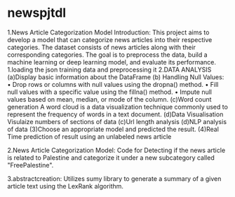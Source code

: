 # newspjtdl
1.News Article Categorization Model
Introduction:
This project aims to develop a model that can categorize news articles into their respective categories. 
The dataset consists of news articles along with their corresponding categories. 
The goal is to preprocess the data, build a machine learning or deep learning model, and evaluate its performance.
1.loading the json training data and preprocessing it
2.DATA ANALYSIS
(a)Display basic information about the DataFrame
(b)	Handling Null Values:
•	Drop rows or columns with null values using the dropna() method.
•	Fill null values with a specific value using the fillna() method.
•	Impute null values based on mean, median, or mode of the column.
(c)Word count generation
A word cloud is a data visualization technique commonly used to represent the frequency of words in a text document. 
(d)Data Visualisation
Visulaize numbers of sections of data
(c)Url length analysis
(d)NLP analysis of data
(3)Choose an appropriate model and predicted the result.
(4)Real Time prediction of result using an unlabeled news article


2.News Article Categorization Model:
Code for Detecting if the news article is related to Palestine and categorize it under a new subcategory called "FreePalestine".


3.abstractcreation:
Utilizes sumy library to generate a summary of a given article text using the LexRank algorithm.
